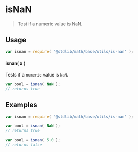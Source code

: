 isNaN
===

> Test if a numeric value is NaN.


<!-- <usage> -->

## Usage

``` javascript
var isnan = require( '@stdlib/math/base/utils/is-nan' );
```

#### isnan( x )

Tests if a `numeric` value is `NaN`.

``` javascript
var bool = isnan( NaN );
// returns true
```

<!-- </usage> -->


<!-- <examples> -->

## Examples

``` javascript
var isnan = require( '@stdlib/math/base/utils/is-nan' );

var bool = isnan( NaN );
// returns true

var bool = isnan( 5.0 );
// returns false
```

<!-- </examples> -->


<!-- <links> -->

<!-- </links> -->
